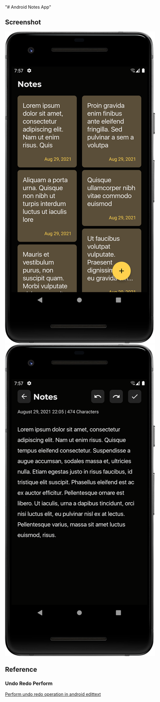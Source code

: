 "# Android Notes App" 
## Screenshot
![Alt text](https://github.com/fery21irawan/Android-Notes-App/blob/master/screenshots/device-2021-08-29-221219.png?raw=true)
![Alt text](https://github.com/fery21irawan/Android-Notes-App/blob/master/screenshots/device-2021-08-29-221344.png?raw=true)
## Reference
### Undo Redo Perform
[Perform undo redo operation in android edittext](https://gist.github.com/vejei/0cfa738c1e8b65b23ff7df1fc30c9f7e)
